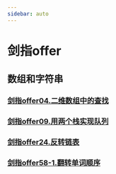 ```yaml
---
sidebar: auto
---
```


# 剑指offer

## 数组和字符串
### [剑指offer04.二维数组中的查找](./剑指offer04.二维数组中的查找.md)
### [剑指offer09.用两个栈实现队列](./剑指offer09.用两个栈实现队列.md)
### [剑指offer24.反转链表](./剑指offer24.翻转链表.md)
### [剑指offer58-1.翻转单词顺序](./剑指offer58-1.翻转字符串.md)